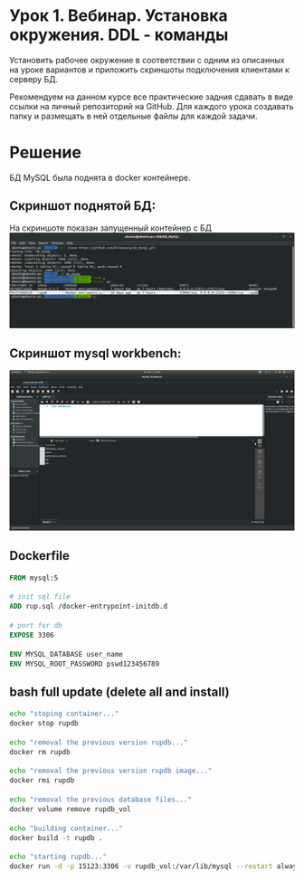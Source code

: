 # Урок 1. Вебинар. Установка окружения. DDL - команды  

Установить рабочее окружение в соответствии с одним из описанных на уроке вариантов и приложить скриншоты подключения клиентами к серверу БД.

Рекомендуем на данном курсе все практические задния сдавать в виде ссылки на личный репозиторий на GitHub.
Для каждого урока создавать папку и размещать в ней отдельные файлы для каждой задачи.

# Решение
БД MySQL была поднята в docker контейнере.

##  Скриншот поднятой БД:
На скриншоте показан запущенный контейнер с БД  
![Alt Text](Screenshot.png)

##  Скриншот mysql workbench:
![Alt Text](workbench_.png)

##  Dockerfile
```Dockerfile
FROM mysql:5

# init sql file
ADD rup.sql /docker-entrypoint-initdb.d

# port for db
EXPOSE 3306

ENV MYSQL_DATABASE user_name
ENV MYSQL_ROOT_PASSWORD pswd123456789
```

##  bash full update (delete all and install)
```bash
echo "stoping container..."
docker stop rupdb

echo "removal the previous version rupdb..."
docker rm rupdb

echo "removal the previous version rupdb image..."
docker rmi rupdb

echo "removal the previous database files..."
docker volume remove rupdb_vol

echo "building container..."
docker build -t rupdb .

echo "starting rupdb..."
docker run -d -p 15123:3306 -v rupdb_vol:/var/lib/mysql --restart always --name rupdb rupdb
```